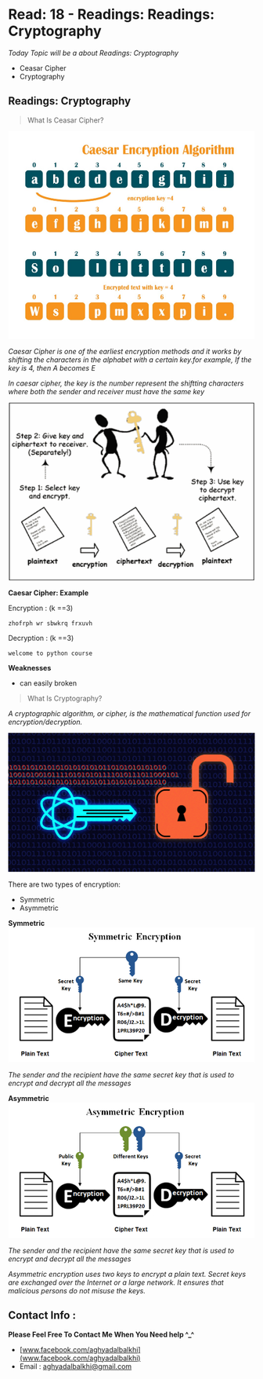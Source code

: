 
# Read: 18 - Readings: Readings: Cryptography

*Today Topic will be a about Readings: Cryptography*
- Ceasar Cipher
- Cryptography

##  Readings: Cryptography

> What Is Ceasar Cipher?

![Ceasar](images/db1234_0e3312e874ab40e593c3c89373a743c6_mv2.jpg)

*Caesar Cipher is one of the earliest encryption methods and it works by shifting the characters in the alphabet with a certain key.for example, If the key is 4, then A becomes E*

*In caesar cipher, the key is the number represent the shiftting characters where both the sender and receiver must have the same key*

![Caiser_Cipher](images/Caiser_Cipher.PNG)

**Caesar Cipher: Example**

Encryption : (k ==3)

```
zhofrph wr sbwkrq frxuvh
```


Decryption : (k ==3)
```
welcome to python course
```
**Weaknesses**
- can easily broken

> What Is Cryptography?

*A cryptographic algorithm, or cipher, is the mathematical function used for encryption/decryption.*

![Cryptography](images/quantumexplainer3.2-01-10.jpg)

There are two types of encryption:
* Symmetric 
* Asymmetric 

**Symmetric**
![Cryptography](images/Symmetric-Encryption.png)

*The sender and the recipient have the same secret key that is used to encrypt and decrypt all the messages*

**Asymmetric**
![Cryptography](images/Asymmetric-Encryption.png)

*The sender and the recipient have the same secret key that is used to encrypt and decrypt all the messages*

 *Asymmetric encryption uses two keys to encrypt a plain text. Secret keys are exchanged over the Internet or a large network. It ensures that malicious persons do not misuse the keys.*


## Contact Info : 
**Please Feel Free To Contact Me When You Need help ^_^**
* [www.facebook.com/aghyadalbalkhi](www.facebook.com/aghyadalbalkhi)
* Email : aghyadalbalkhi@gmail.com